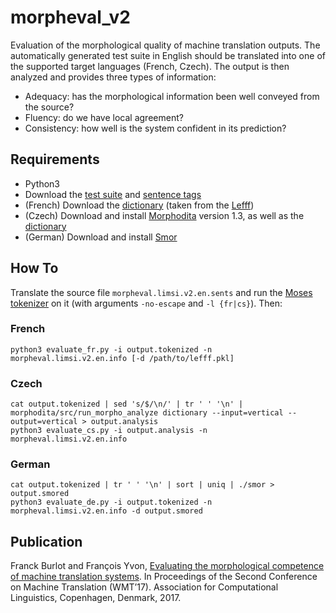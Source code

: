 # morpheval_v2

Evaluation of the morphological quality of machine translation outputs.
The automatically generated test suite in English should be translated
into one of the supported target languages (French, Czech). The output
is then analyzed and provides three types of information:

* Adequacy: has the morphological information been well conveyed from the source?
* Fluency: do we have local agreement?
* Consistency: how well is the system confident in its prediction?

## Requirements

* Python3
* Download the [test suite](https://morpheval.limsi.fr/morpheval.limsi.v2.en.sents) and [sentence tags](https://morpheval.limsi.fr/morpheval.limsi.v2.en.info)
* (French) Download the [dictionary](https://morpheval.limsi.fr/lefff.pkl) (taken from the [Lefff](http://alpage.inria.fr/~sagot/lefff.html))
* (Czech) Download and install [Morphodita](https://github.com/ufal/morphodita/releases/tag/v1.3.0) version 1.3, as well as the [dictionary](https://lindat.mff.cuni.cz/repository/xmlui/handle/11858/00-097C-0000-0023-68D8-1)
* (German) Download and install [Smor](http://www.cis.uni-muenchen.de/~schmid/tools/SMOR/)

## How To

Translate the source file `morpheval.limsi.v2.en.sents` and run the
[Moses tokenizer](https://github.com/moses-smt/mosesdecoder/blob/master/scripts/tokenizer) on it (with arguments `-no-escape` and `-l {fr|cs}`). Then:

### French

`python3 evaluate_fr.py -i output.tokenized -n morpheval.limsi.v2.en.info [-d /path/to/lefff.pkl]`

### Czech

`cat output.tokenized | sed 's/$/\n/' | tr ' ' '\n' | morphodita/src/run_morpho_analyze dictionary --input=vertical --output=vertical > output.analysis` <br>
`python3 evaluate_cs.py -i output.analysis -n morpheval.limsi.v2.en.info`

### German

`cat output.tokenized | tr ' ' '\n' | sort | uniq | ./smor > output.smored` <br>
`python3 evaluate_de.py -i output.tokenized -n morpheval.limsi.v2.en.info -d output.smored`

## Publication

Franck Burlot and François Yvon, [Evaluating the morphological competence of machine translation systems](http://www.statmt.org/wmt17/pdf/WMT05.pdf). In Proceedings of the Second Conference on Machine Translation (WMT’17). Association for Computational Linguistics, Copenhagen, Denmark, 2017.
